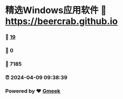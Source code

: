 # 精选Windows应用软件 :link: https://beercrab.github.io 
### :page_facing_up: [19](https://beercrab.github.io/tag.html) 
### :speech_balloon: 0 
### :hibiscus: 7185 
### :alarm_clock: 2024-04-09 09:38:39 
### Powered by :heart: [Gmeek](https://github.com/Meekdai/Gmeek)
